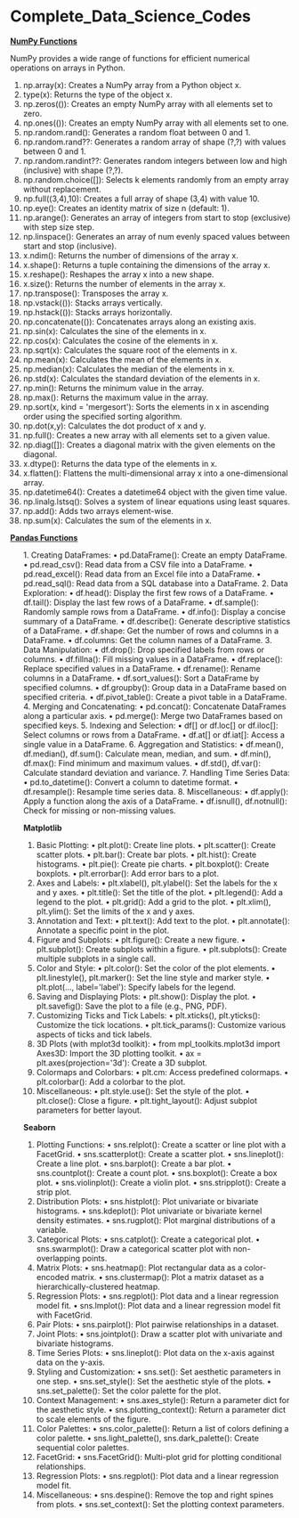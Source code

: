 # Complete_Data_Science_Codes

<u><b> NumPy Functions</b></u>


NumPy provides a wide range of functions for efficient numerical operations on arrays in Python. 

1. np.array(x): Creates a NumPy array from a Python object x.
2. type(x): Returns the type of the object x.
3. np.zeros(()): Creates an empty NumPy array with all elements set to zero.
4. np.ones(()): Creates an empty NumPy array with all elements set to one.
5. np.random.rand(): Generates a random float between 0 and 1.
6. np.random.rand??: Generates a random array of shape (?,?) with values between 0 and 1.
7. np.random.randint??: Generates random integers between low and high (inclusive) with shape (?,?).
8. np.random.choice([]): Selects k elements randomly from an empty array without replacement.
9. np.full((3,4),10): Creates a full array of shape (3,4) with value 10.
10. np.eye(): Creates an identity matrix of size n (default: 1).
11. np.arange(): Generates an array of integers from start to stop (exclusive) with step size step.
12. np.linspace(): Generates an array of num evenly spaced values between start and stop (inclusive).
13. x.ndim(): Returns the number of dimensions of the array x.
14. x.shape(): Returns a tuple containing the dimensions of the array x.
15. x.reshape(): Reshapes the array x into a new shape.
16. x.size(): Returns the number of elements in the array x.
17. np.transpose(): Transposes the array x.
18. np.vstack(()): Stacks arrays vertically.
19. np.hstack(()): Stacks arrays horizontally.
20. np.concatenate(()): Concatenates arrays along an existing axis.
21. np.sin(x): Calculates the sine of the elements in x.
22. np.cos(x): Calculates the cosine of the elements in x.
23. np.sqrt(x): Calculates the square root of the elements in x.
24. np.mean(x): Calculates the mean of the elements in x.
25. np.median(x): Calculates the median of the elements in x.
26. np.std(x): Calculates the standard deviation of the elements in x.
27. np.min(): Returns the minimum value in the array.
28. np.max(): Returns the maximum value in the array.
29. np.sort(x, kind = 'mergesort'): Sorts the elements in x in ascending order using the specified sorting algorithm.
30. np.dot(x,y): Calculates the dot product of x and y.
31. np.full(): Creates a new array with all elements set to a given value.
32. np.diag([]): Creates a diagonal matrix with the given elements on the diagonal.
33. x.dtype(): Returns the data type of the elements in x.
34. x.flatten(): Flattens the multi-dimensional array x into a one-dimensional array.
35. np.datetime64(): Creates a datetime64 object with the given time value.
36. np.linalg.lstsq(): Solves a system of linear equations using least squares.
37. np.add(): Adds two arrays element-wise.
38. np.sum(x): Calculates the sum of the elements in x.

<u><b> Pandas Functions</b></u>
<ol>
1.	Creating DataFrames:
•	pd.DataFrame(): Create an empty DataFrame.
•	pd.read_csv(): Read data from a CSV file into a DataFrame.
•	pd.read_excel(): Read data from an Excel file into a DataFrame.
•	pd.read_sql(): Read data from a SQL database into a DataFrame.
2.	Data Exploration:
•	df.head(): Display the first few rows of a DataFrame.
•	df.tail(): Display the last few rows of a DataFrame.
•	df.sample(): Randomly sample rows from a DataFrame.
•	df.info(): Display a concise summary of a DataFrame.
•	df.describe(): Generate descriptive statistics of a DataFrame.
•	df.shape: Get the number of rows and columns in a DataFrame.
•	df.columns: Get the column names of a DataFrame.
3.	Data Manipulation:
•	df.drop(): Drop specified labels from rows or columns.
•	df.fillna(): Fill missing values in a DataFrame.
•	df.replace(): Replace specified values in a DataFrame.
•	df.rename(): Rename columns in a DataFrame.
•	df.sort_values(): Sort a DataFrame by specified columns.
•	df.groupby(): Group data in a DataFrame based on specified criteria.
•	df.pivot_table(): Create a pivot table in a DataFrame.
4.	Merging and Concatenating:
•	pd.concat(): Concatenate DataFrames along a particular axis.
•	pd.merge(): Merge two DataFrames based on specified keys.
5.	Indexing and Selection:
•	df[] or df.loc[] or df.iloc[]: Select columns or rows from a DataFrame.
•	df.at[] or df.iat[]: Access a single value in a DataFrame.
6.	Aggregation and Statistics:
•	df.mean(), df.median(), df.sum(): Calculate mean, median, and sum.
•	df.min(), df.max(): Find minimum and maximum values.
•	df.std(), df.var(): Calculate standard deviation and variance.
7.	Handling Time Series Data:
•	pd.to_datetime(): Convert a column to datetime format.
•	df.resample(): Resample time series data.
8.	Miscellaneous:
•	df.apply(): Apply a function along the axis of a DataFrame.
•	df.isnull(), df.notnull(): Check for missing or non-missing values.



<b>Matplotlib</b>
1.	Basic Plotting:
•	plt.plot(): Create line plots.
•	plt.scatter(): Create scatter plots.
•	plt.bar(): Create bar plots.
•	plt.hist(): Create histograms.
•	plt.pie(): Create pie charts.
•	plt.boxplot(): Create boxplots.
•	plt.errorbar(): Add error bars to a plot.
2.	Axes and Labels:
•	plt.xlabel(), plt.ylabel(): Set the labels for the x and y axes.
•	plt.title(): Set the title of the plot.
•	plt.legend(): Add a legend to the plot.
•	plt.grid(): Add a grid to the plot.
•	plt.xlim(), plt.ylim(): Set the limits of the x and y axes.
3.	Annotation and Text:
•	plt.text(): Add text to the plot.
•	plt.annotate(): Annotate a specific point in the plot.
4.	Figure and Subplots:
•	plt.figure(): Create a new figure.
•	plt.subplot(): Create subplots within a figure.
•	plt.subplots(): Create multiple subplots in a single call.
5.	Color and Style:
•	plt.color(): Set the color of the plot elements.
•	plt.linestyle(), plt.marker(): Set the line style and marker style.
•	plt.plot(..., label='label'): Specify labels for the legend.
6.	Saving and Displaying Plots:
•	plt.show(): Display the plot.
•	plt.savefig(): Save the plot to a file (e.g., PNG, PDF).
7.	Customizing Ticks and Tick Labels:
•	plt.xticks(), plt.yticks(): Customize the tick locations.
•	plt.tick_params(): Customize various aspects of ticks and tick labels.
8.	3D Plots (with mplot3d toolkit):
•	from mpl_toolkits.mplot3d import Axes3D: Import the 3D plotting toolkit.
•	ax = plt.axes(projection='3d'): Create a 3D subplot.
9.	Colormaps and Colorbars:
•	plt.cm: Access predefined colormaps.
•	plt.colorbar(): Add a colorbar to the plot.
10.	Miscellaneous:
•	plt.style.use(): Set the style of the plot.
•	plt.close(): Close a figure.
•	plt.tight_layout(): Adjust subplot parameters for better layout.



<b>Seaborn</b>

1.	Plotting Functions:
•	sns.relplot(): Create a scatter or line plot with a FacetGrid.
•	sns.scatterplot(): Create a scatter plot.
•	sns.lineplot(): Create a line plot.
•	sns.barplot(): Create a bar plot.
•	sns.countplot(): Create a count plot.
•	sns.boxplot(): Create a box plot.
•	sns.violinplot(): Create a violin plot.
•	sns.stripplot(): Create a strip plot.
2.	Distribution Plots:
•	sns.histplot(): Plot univariate or bivariate histograms.
•	sns.kdeplot(): Plot univariate or bivariate kernel density estimates.
•	sns.rugplot(): Plot marginal distributions of a variable.
3.	Categorical Plots:
•	sns.catplot(): Create a categorical plot.
•	sns.swarmplot(): Draw a categorical scatter plot with non-overlapping points.
4.	Matrix Plots:
•	sns.heatmap(): Plot rectangular data as a color-encoded matrix.
•	sns.clustermap(): Plot a matrix dataset as a hierarchically-clustered heatmap.
5.	Regression Plots:
•	sns.regplot(): Plot data and a linear regression model fit.
•	sns.lmplot(): Plot data and a linear regression model fit with FacetGrid.
6.	Pair Plots:
•	sns.pairplot(): Plot pairwise relationships in a dataset.
7.	Joint Plots:
•	sns.jointplot(): Draw a scatter plot with univariate and bivariate histograms.
8.	Time Series Plots:
•	sns.lineplot(): Plot data on the x-axis against data on the y-axis.
9.	Styling and Customization:
•	sns.set(): Set aesthetic parameters in one step.
•	sns.set_style(): Set the aesthetic style of the plots.
•	sns.set_palette(): Set the color palette for the plot.
10.	Context Management:
•	sns.axes_style(): Return a parameter dict for the aesthetic style.
•	sns.plotting_context(): Return a parameter dict to scale elements of the figure.
11.	Color Palettes:
•	sns.color_palette(): Return a list of colors defining a color palette.
•	sns.light_palette(), sns.dark_palette(): Create sequential color palettes.
12.	FacetGrid:
•	sns.FacetGrid(): Multi-plot grid for plotting conditional relationships.
13.	Regression Plots:
•	sns.regplot(): Plot data and a linear regression model fit.
14.	Miscellaneous:
•	sns.despine(): Remove the top and right spines from plots.
•	sns.set_context(): Set the plotting context parameters.
</ol>
